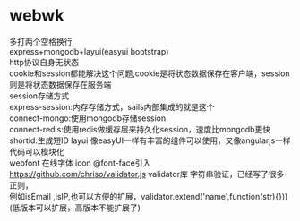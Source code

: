 # webwk
多打两个空格换行  
express+mongodb+layui(easyui bootstrap)  
http协议自身无状态  
cookie和session都能解决这个问题,cookie是将状态数据保存在客户端，session则是将状态数据保存在服务端  
session存储方式  
express-session:内存存储方式，sails内部集成的就是这个  
connect-mongo:使用mongodb存储session  
connect-redis:使用redis做缓存层来持久化session，速度比mongodb更快  
shortid:生成短ID 
layui 像easyUI一样有丰富的组件可以使用，又像angularjs一样代码可以模块化  
webfont 在线字体 icon  @font-face引入  
https://github.com/chriso/validator.js validator库 字符串验证，已经写了很多正则，  
例如isEmail ,isIP,也可以方便的扩展，validator.extend('name',function(str){}))(低版本可以扩展，高版本不能扩展了)
 

